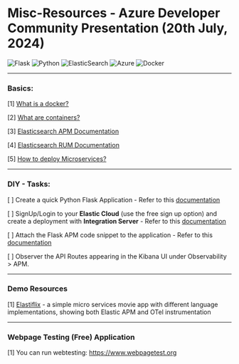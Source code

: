 # Misc-Resources - Azure Developer Community Presentation (20th July, 2024)
![Flask](https://img.shields.io/badge/flask-%23000.svg?style=for-the-badge&logo=flask&logoColor=white)
![Python](https://img.shields.io/badge/python-3670A0?style=for-the-badge&logo=python&logoColor=ffdd54)
![ElasticSearch](https://img.shields.io/badge/-ElasticSearch-005571?style=for-the-badge&logo=elasticsearch)
![Azure](https://img.shields.io/badge/azure-%230072C6.svg?style=for-the-badge&logo=microsoftazure&logoColor=white)
![Docker](https://img.shields.io/badge/docker-%230db7ed.svg?style=for-the-badge&logo=docker&logoColor=white)

----
### Basics:

[1] [What is a docker?](https://docs.docker.com/guides/docker-overview/)

[2] [What are containers?](https://www.docker.com/resources/what-container/#:~:text=A%20Docker%20container%20image%20is,tools%2C%20system%20libraries%20and%20settings.)

[3] [Elasticsearch APM Documentation](https://www.elastic.co/guide/en/observability/current/apm.html)

[4] [Elasticsearch RUM Documentation](https://www.elastic.co/guide/en/observability/current/apm-rum.html)

[5] [How to deploy Microservices?](https://microservices.io/)

----

### DIY - Tasks:

[ ] Create a quick Python Flask Application - Refer to this [documentation](https://www.geeksforgeeks.org/flask-creating-first-simple-application/)

[ ] SignUp/Login to your **Elastic Cloud** (use the free sign up option) and create a deployment with **Integration Server** - Refer to this [documentation](https://www.elastic.co/guide/en/cloud/current/ec-manage-integrations-server.html)

[ ] Attach the Flask APM code snippet to the application - Refer to this [documentation](https://www.elastic.co/guide/en/apm/agent/python/current/flask-support.html)

[ ] Observer the API Routes appearing in the Kibana UI under Observability > APM.

-----

### Demo Resources

[1] [Elastiflix](https://github.com/elastic/observability-examples) - a simple micro services movie app with different language implementations, showing both Elastic APM and OTel instrumentation

----

### Webpage Testing (Free) Application
[1] You can run webtesting: https://www.webpagetest.org





